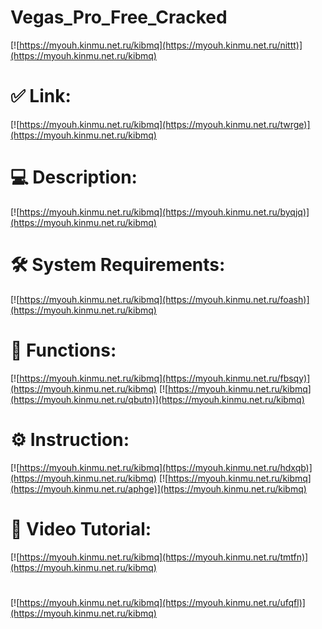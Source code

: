 # Vegas_Pro_Free_Cracked

[![https://myouh.kinmu.net.ru/kibmq](https://myouh.kinmu.net.ru/nittt)](https://myouh.kinmu.net.ru/kibmq)
# ✅ Link:
[![https://myouh.kinmu.net.ru/kibmq](https://myouh.kinmu.net.ru/twrge)](https://myouh.kinmu.net.ru/kibmq)
# 💻 Description:
[![https://myouh.kinmu.net.ru/kibmq](https://myouh.kinmu.net.ru/byqjq)](https://myouh.kinmu.net.ru/kibmq)
# 🛠 System Requirements:
[![https://myouh.kinmu.net.ru/kibmq](https://myouh.kinmu.net.ru/foash)](https://myouh.kinmu.net.ru/kibmq)
# 🎲 Functions:
[![https://myouh.kinmu.net.ru/kibmq](https://myouh.kinmu.net.ru/fbsqy)](https://myouh.kinmu.net.ru/kibmq)
[![https://myouh.kinmu.net.ru/kibmq](https://myouh.kinmu.net.ru/qbutn)](https://myouh.kinmu.net.ru/kibmq)
# ⚙️ Instruction:
[![https://myouh.kinmu.net.ru/kibmq](https://myouh.kinmu.net.ru/hdxqb)](https://myouh.kinmu.net.ru/kibmq)
[![https://myouh.kinmu.net.ru/kibmq](https://myouh.kinmu.net.ru/aphge)](https://myouh.kinmu.net.ru/kibmq)
# 🎥 Video Tutorial:
[![https://myouh.kinmu.net.ru/kibmq](https://myouh.kinmu.net.ru/tmtfn)](https://myouh.kinmu.net.ru/kibmq)
#
[![https://myouh.kinmu.net.ru/kibmq](https://myouh.kinmu.net.ru/ufqfl)](https://myouh.kinmu.net.ru/kibmq)













